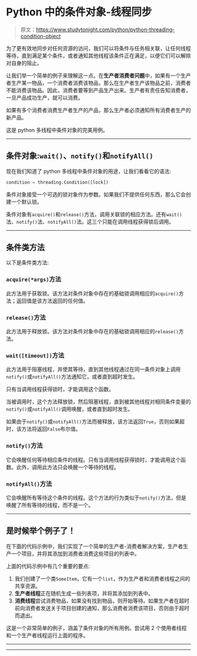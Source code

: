 # Python 中的条件对象-线程同步

> 原文：<https://www.studytonight.com/python/python-threading-condition-object>

为了更有效地同步对任何资源的访问，我们可以将条件与任务相关联，让任何线程等待，直到满足某个条件，或者通知其他线程该条件正在满足，以便它们可以解除对自身的阻止。

让我们举一个简单的例子来理解这一点。在**生产者消费者问题**中，如果有一个生产者生产某一物品，一个消费者消费该物品，那么在生产者生产该物品之前，消费者不能消费该物品。因此，消费者要等到产品生产出来。生产者有责任告知消费者，一旦产品成功生产，就可以消费。

如果有多个消费者消费生产者生产的产品，那么生产者必须通知所有消费者生产的新产品。

这是 python 多线程中条件对象的完美用例。

* * *

## 条件对象:`wait()`、`notify()`和`notifyAll()`

现在我们知道了 python 多线程中条件对象的用途，让我们看看它的语法:

```py
condition = threading.Condition([lock])
```

条件对象接受一个可选的锁对象作为参数。如果我们不提供任何东西，那么它会创建一个默认锁。

条件对象有`acquire()`和`release()`方法，调用关联锁的相应方法。还有`wait()`法、`notify()`法、`notifyAll()`法。这三个只能在调用线程获得锁后调用。

* * *

## 条件类方法

以下是条件类方法:

### `acquire(*args)`方法

此方法用于获取锁。该方法对条件对象中存在的基础锁调用相应的`acquire()`方法；返回值是该方法返回的任何值。

### `release()`方法

此方法用于释放锁。该方法对条件对象中存在的基础锁调用相应的`release()`方法。

### `wait([timeout])`方法

此方法用于阻塞线程，并使其等待，直到其他线程通过在同一条件对象上调用`notify()`或`notifyAll()`方法通知它，或者直到超时发生。

只有当调用线程获得锁时，才能调用这个函数。

当被调用时，这个方法释放锁，然后阻塞线程，直到被其他线程对相同条件变量的`notify()`或`notifyAll()`调用唤醒，或者直到超时发生。

如果由于`notify()`或`notifyAll()`方法而被释放，该方法返回`True`，否则如果超时，该方法将返回`False`布尔值。

### `notify()`方法

它会唤醒任何等待相应条件的线程。只有当调用线程获得锁时，才能调用这个函数。此外，调用此方法只会唤醒一个等待的线程。

### `notifyAll()`方法

它会唤醒所有等待这个条件的线程。这个方法的行为类似于`notify()`方法，但是唤醒了所有等待的线程，而不是一个。

* * *

## 是时候举个例子了！

在下面的代码示例中，我们实现了一个简单的生产者-消费者解决方案，生产者生产一个项目，并将其添加到消费者消费这些项目的列表中。

上面的代码示例中有几个重要的要点:

1.  我们创建了一个类`SomeItem`，它有一个`list`，作为生产者和消费者线程之间的共享资源。
2.  **生产者线程**正在随机生成一些列表项，并将其添加到列表中。
3.  **消费线程**尝试消费物品，如果没有找到物品，则开始等待。如果生产者在超时前向消费者发送关于项目创建的通知，那么消费者消费该项目，否则由于超时而退出。

这是一个非常简单的例子，涵盖了条件对象的所有用例。尝试用 2 个使用者线程和一个生产者线程运行上面的程序。

* * *

* * *
